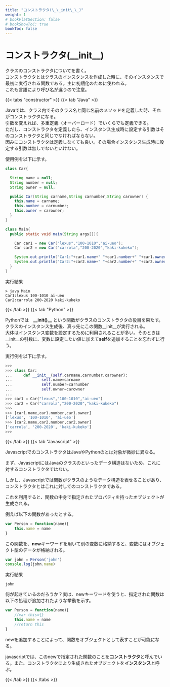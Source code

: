 ```yaml
---
title: "コンストラクタ(\_\_init\_\_)"
weight: 1
# bookFlatSection: false
# bookShowToC: true
bookToc: false
---
```


# コンストラクタ(\_\_init\_\_)

クラスのコンストラクタについてを書く。  
コンストラクタとはクラスのインスタンスを作成した時に、そのインスタンスで最初に実行される関数である。主に初期化のために使われる。  
これも言語により呼び名が違うので注意。  


{{< tabs "constructor" >}}
{{< tab "Java" >}}

Javaでは、クラス内でそのクラス名と同じ名前のメソッドを定義した時、それがコンストラクタになる。    
引数を変えれば、多重定義（オーバーロード）でいくらでも定義できる。  
ただし、コンストラクタを定義したら、インスタンス生成時に設定する引数はそのコンストラクタと同じでなければならない。  
因みにコンストラクタは定義しなくても良い。その場合インスタンス生成時に設定する引数は無しでないといけない。  

使用例を以下に示す。  

```java
class Car{

  String name = null;
  String number = null;
  String owner = null;

  public Car(String carname,String carnumber,String carowner) {
    this.name = carname;
    this.number = carnumber;
    this.owner = carowner;
  }
}

class Main{
  public static void main(String args[]){

    Car car1 = new Car("lexus","100-1010","ai-ueo");
    Car car2 = new Car("carrola","200-2020","kaki-kukeko");

    System.out.println("Car1:"+car1.name+" "+car1.number+" "+car1.owner);
    System.out.println("Car2:"+car2.name+" "+car2.number+" "+car2.owner);
  }
}
```

実行結果
```
> java Main
Car1:lexus 100-1010 ai-ueo
Car2:carrola 200-2020 kaki-kukeko
```

{{< /tab >}}
{{< tab "Python" >}}

Pythonでは　**\_\_init()\_\_** という関数がクラスのコンストラクタの役目を果たす。   
クラスのインスタンス生成後、真っ先にこの関数\_\_init\_\_が実行される。  
大体はインスタンス変数を設定するために利用されることが多い。そのときは\_\_init\_\_の引数に、変数に設定したい値に加えて**self**を追加することを忘れずに行う。  

実行例を以下に示す。  

```python
>>> 
>>> class Car:
...     def __init__(self,carname,carnumber,carowner):
...             self.name=carname
...             self.number=carnumber
...             self.owner=carowner
... 
>>> car1 = Car("lexus","100-1010","ai-ueo") 
>>> car2 = Car("carrola","200-2020","kaki-kukeko") 
>>> 
>>> [car1.name,car1.number,car1.owner]  
['lexus', '100-1010', 'ai-ueo']
>>> [car2.name,car2.number,car2.owner] 
['carrola', '200-2020', 'kaki-kukeko']
>>>
```

{{< /tab >}}
{{< tab "Javascript" >}}

JavascriptでのコンストラクタはJavaやPythonのとは対象が微妙に異なる。

まず、JavascriptにはJavaのクラスのといったデータ構造はないため、これに対するコンストラクタではない。

しかし、Javascriptでは関数がクラスのようなデータ構造を表せることがあり、コンストラクタとはこれに対してのコンストラクタである。

これを利用すると、関数の中身で指定されたプロパティを持ったオブジェクトが生成される。

例えば以下の関数があったとする。

```javascript
var Person = function(name){
    this.name = name
}
```

この関数を、**new**キーワードを用いて別の変数に格納すると、変数にはオブジェクト型のデータが格納される。

```javascript
var john = Person('john')
console.log(john.name)
```

実行結果

```
john
```

何が起きているのだろうか？実は、newキーワードを使うと、指定された関数は以下の処理が追加されたような挙動を示す。

```javascript
var Person = function(name){
    //var this={}
    this.name = name
    //return this
}
```

newを追加することによって、関数をオブジェクトとして表すことが可能になる。

javascriptでは、このnewで指定された関数のことを**コンストラクタ**と呼んでいる。また、コンストラクタにより生成されたオブジェクトを**インスタンス**と呼ぶ。

{{< /tab >}}
{{< /tabs >}}



